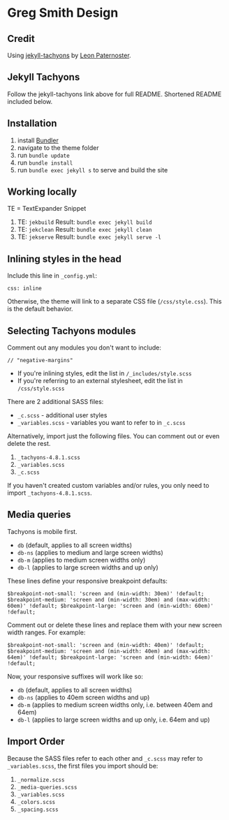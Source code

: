 # Greg Smith Design

## Credit

Using [jekyll-tachyons](https://github.com/leonp/jekyll-tachyons) by [Leon Paternoster](https://www.leonpaternoster.com).

## Jekyll Tachyons

Follow the jekyll-tachyons link above for full README. Shortened README included below.

## Installation

1. install [Bundler](http://bundler.io/)
2. navigate to the theme folder
3. run `bundle update`
4. run `bundle install`
5. run `bundle exec jekyll s` to serve and build the site

## Working locally

TE = TextExpander Snippet

1. TE: `jekbuild` Result: `bundle exec jekyll build`
2. TE: `jekclean` Result: `bundle exec jekyll clean`
3. TE: `jekserve` Result: `bundle exec jekyll serve -l`

## Inlining styles in the head

Include this line in `_config.yml`:

`css: inline`

Otherwise, the theme will link to a separate CSS file (`/css/style.css`). This is the default behavior.

## Selecting Tachyons modules

Comment out any modules you don't want to include:

`// "negative-margins"`

- If you're inlining styles, edit the list in `/_includes/style.scss`
- If you're referring to an external stylesheet, edit the list in `/css/style.scss`

There are 2 additional SASS files:

- `_c.scss` - additional user styles
- `_variables.scss` - variables you want to refer to in `_c.scss`

Alternatively, import just the following files. You can comment out or even delete the rest.

1. `_tachyons-4.8.1.scss`
2. `_variables.scss`
3. `_c.scss`

If you haven't created custom variables and/or rules, you only need to import `_tachyons-4.8.1.scss`.

## Media queries

Tachyons is mobile first.

- `db` (default, applies to all screen widths)
- `db-ns` (applies to medium and large screen widths)
- `db-m` (applies to medium screen widths only)
- `db-l` (applies to large screen widths and up only)

These lines define your responsive breakpoint defaults:

`
$breakpoint-not-small: 'screen and (min-width: 30em)' !default;
$breakpoint-medium: 'screen and (min-width: 30em) and (max-width: 60em)' !default;
$breakpoint-large: 'screen and (min-width: 60em)' !default;
`

Comment out or delete these lines and replace them with your new screen width ranges. For example:

`
$breakpoint-not-small: 'screen and (min-width: 40em)' !default;
$breakpoint-medium: 'screen and (min-width: 40em) and (max-width: 64em)' !default;
$breakpoint-large: 'screen and (min-width: 64em)' !default;
`

Now, your responsive suffixes will work like so:

- `db` (default, applies to all screen widths)
- `db-ns` (applies to 40em screen widths and up)
- `db-m` (applies to medium screen widths only, i.e. between 40em and 64em)
- `db-l` (applies to large screen widths and up only, i.e. 64em and up)

## Import Order

Because the SASS files refer to each other and `_c.scss` may refer to `_variables.scss`, the first files you import should be:

1. `_normalize.scss`
2. `_media-queries.scss`
3. `_variables.scss`
4. `_colors.scss`
5. `_spacing.scss`

